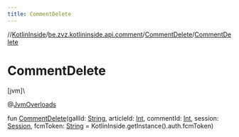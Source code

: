 ```yaml
---
title: CommentDelete
---
```

//[KotlinInside](../../../index.html)/[be.zvz.kotlininside.api.comment](../index.html)/[CommentDelete](index.html)/[CommentDelete](-comment-delete.html)



# CommentDelete



[jvm]\




@[JvmOverloads](https://kotlinlang.org/api/latest/jvm/stdlib/kotlin.jvm/-jvm-overloads/index.html)



fun [CommentDelete](-comment-delete.html)(gallId: [String](https://kotlinlang.org/api/latest/jvm/stdlib/kotlin/-string/index.html), articleId: [Int](https://kotlinlang.org/api/latest/jvm/stdlib/kotlin/-int/index.html), commentId: [Int](https://kotlinlang.org/api/latest/jvm/stdlib/kotlin/-int/index.html), session: [Session](../../be.zvz.kotlininside.session/-session/index.html), fcmToken: [String](https://kotlinlang.org/api/latest/jvm/stdlib/kotlin/-string/index.html) = KotlinInside.getInstance().auth.fcmToken)




